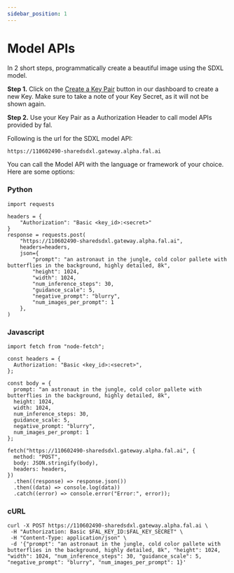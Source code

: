```yaml
---
sidebar_position: 1
---
```


# Model APIs

In 2 short steps, programmatically create a beautiful image using the SDXL model.

**Step 1.** Click on the [Create a Key Pair](https://serverless.fal.ai/dashboard
) button in our dashboard to create a new Key. Make sure to take a note of your Key Secret, as it will not be shown again.

**Step 2.** Use your Key Pair as a Authorization Header to call model APIs provided by fal.

Following is the url for the SDXL model API:

```
https://110602490-sharedsdxl.gateway.alpha.fal.ai
```

You can call the Model API with the language or framework of your choice. Here are some options:

### Python 
```
import requests

headers = {
    "Authorization": "Basic <key_id>:<secret>"
}
response = requests.post(
    "https://110602490-sharedsdxl.gateway.alpha.fal.ai",
    headers=headers,
    json={
        "prompt": "an astronaut in the jungle, cold color pallete with butterflies in the background, highly detailed, 8k",
        "height": 1024,
        "width": 1024,
        "num_inference_steps": 30,
        "guidance_scale": 5,
        "negative_prompt": "blurry",
        "num_images_per_prompt": 1
    },
)
```

### Javascript 
```
import fetch from "node-fetch";

const headers = {
  Authorization: "Basic <key_id>:<secret>",
};

const body = {
  prompt: "an astronaut in the jungle, cold color pallete with butterflies in the background, highly detailed, 8k",
  height: 1024,
  width: 1024,
  num_inference_steps: 30,
  guidance_scale: 5,
  negative_prompt: "blurry",
  num_images_per_prompt: 1
};

fetch("https://110602490-sharedsdxl.gateway.alpha.fal.ai", {
  method: "POST",
  body: JSON.stringify(body),
  headers: headers,
})
  .then((response) => response.json())
  .then((data) => console.log(data))
  .catch((error) => console.error("Error:", error));
```

### cURL
```
curl -X POST https://110602490-sharedsdxl.gateway.alpha.fal.ai \
 -H "Authorization: Basic $FAL_KEY_ID:$FAL_KEY_SECRET" \
 -H "Content-Type: application/json" \
 -d '{"prompt": "an astronaut in the jungle, cold color pallete with butterflies in the background, highly detailed, 8k", "height": 1024, "width": 1024, "num_inference_steps": 30, "guidance_scale": 5, "negative_prompt": "blurry", "num_images_per_prompt": 1}'
```